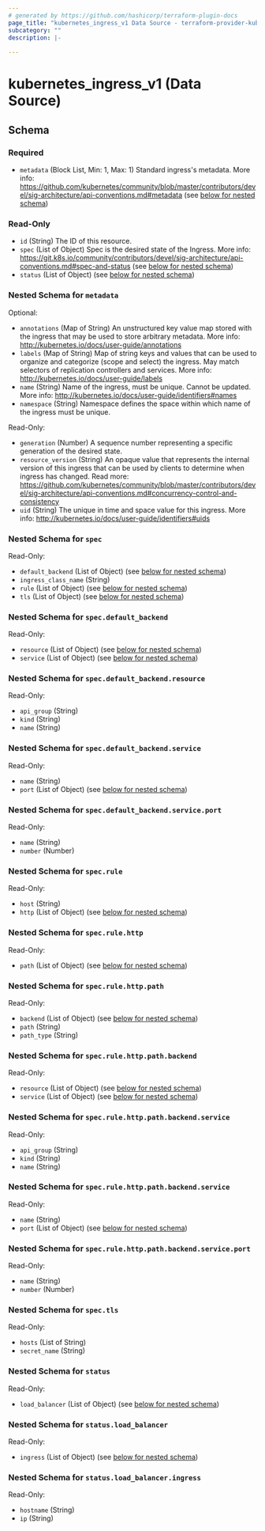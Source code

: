 ```yaml
---
# generated by https://github.com/hashicorp/terraform-plugin-docs
page_title: "kubernetes_ingress_v1 Data Source - terraform-provider-kubernetes"
subcategory: ""
description: |-
  
---
```


# kubernetes_ingress_v1 (Data Source)





<!-- schema generated by tfplugindocs -->
## Schema

### Required

- `metadata` (Block List, Min: 1, Max: 1) Standard ingress's metadata. More info: https://github.com/kubernetes/community/blob/master/contributors/devel/sig-architecture/api-conventions.md#metadata (see [below for nested schema](#nestedblock--metadata))

### Read-Only

- `id` (String) The ID of this resource.
- `spec` (List of Object) Spec is the desired state of the Ingress. More info: https://git.k8s.io/community/contributors/devel/sig-architecture/api-conventions.md#spec-and-status (see [below for nested schema](#nestedatt--spec))
- `status` (List of Object) (see [below for nested schema](#nestedatt--status))

<a id="nestedblock--metadata"></a>
### Nested Schema for `metadata`

Optional:

- `annotations` (Map of String) An unstructured key value map stored with the ingress that may be used to store arbitrary metadata. More info: http://kubernetes.io/docs/user-guide/annotations
- `labels` (Map of String) Map of string keys and values that can be used to organize and categorize (scope and select) the ingress. May match selectors of replication controllers and services. More info: http://kubernetes.io/docs/user-guide/labels
- `name` (String) Name of the ingress, must be unique. Cannot be updated. More info: http://kubernetes.io/docs/user-guide/identifiers#names
- `namespace` (String) Namespace defines the space within which name of the ingress must be unique.

Read-Only:

- `generation` (Number) A sequence number representing a specific generation of the desired state.
- `resource_version` (String) An opaque value that represents the internal version of this ingress that can be used by clients to determine when ingress has changed. Read more: https://github.com/kubernetes/community/blob/master/contributors/devel/sig-architecture/api-conventions.md#concurrency-control-and-consistency
- `uid` (String) The unique in time and space value for this ingress. More info: http://kubernetes.io/docs/user-guide/identifiers#uids


<a id="nestedatt--spec"></a>
### Nested Schema for `spec`

Read-Only:

- `default_backend` (List of Object) (see [below for nested schema](#nestedobjatt--spec--default_backend))
- `ingress_class_name` (String)
- `rule` (List of Object) (see [below for nested schema](#nestedobjatt--spec--rule))
- `tls` (List of Object) (see [below for nested schema](#nestedobjatt--spec--tls))

<a id="nestedobjatt--spec--default_backend"></a>
### Nested Schema for `spec.default_backend`

Read-Only:

- `resource` (List of Object) (see [below for nested schema](#nestedobjatt--spec--default_backend--resource))
- `service` (List of Object) (see [below for nested schema](#nestedobjatt--spec--default_backend--service))

<a id="nestedobjatt--spec--default_backend--resource"></a>
### Nested Schema for `spec.default_backend.resource`

Read-Only:

- `api_group` (String)
- `kind` (String)
- `name` (String)


<a id="nestedobjatt--spec--default_backend--service"></a>
### Nested Schema for `spec.default_backend.service`

Read-Only:

- `name` (String)
- `port` (List of Object) (see [below for nested schema](#nestedobjatt--spec--default_backend--service--port))

<a id="nestedobjatt--spec--default_backend--service--port"></a>
### Nested Schema for `spec.default_backend.service.port`

Read-Only:

- `name` (String)
- `number` (Number)




<a id="nestedobjatt--spec--rule"></a>
### Nested Schema for `spec.rule`

Read-Only:

- `host` (String)
- `http` (List of Object) (see [below for nested schema](#nestedobjatt--spec--rule--http))

<a id="nestedobjatt--spec--rule--http"></a>
### Nested Schema for `spec.rule.http`

Read-Only:

- `path` (List of Object) (see [below for nested schema](#nestedobjatt--spec--rule--http--path))

<a id="nestedobjatt--spec--rule--http--path"></a>
### Nested Schema for `spec.rule.http.path`

Read-Only:

- `backend` (List of Object) (see [below for nested schema](#nestedobjatt--spec--rule--http--path--backend))
- `path` (String)
- `path_type` (String)

<a id="nestedobjatt--spec--rule--http--path--backend"></a>
### Nested Schema for `spec.rule.http.path.backend`

Read-Only:

- `resource` (List of Object) (see [below for nested schema](#nestedobjatt--spec--rule--http--path--backend--resource))
- `service` (List of Object) (see [below for nested schema](#nestedobjatt--spec--rule--http--path--backend--service))

<a id="nestedobjatt--spec--rule--http--path--backend--resource"></a>
### Nested Schema for `spec.rule.http.path.backend.service`

Read-Only:

- `api_group` (String)
- `kind` (String)
- `name` (String)


<a id="nestedobjatt--spec--rule--http--path--backend--service"></a>
### Nested Schema for `spec.rule.http.path.backend.service`

Read-Only:

- `name` (String)
- `port` (List of Object) (see [below for nested schema](#nestedobjatt--spec--rule--http--path--backend--service--port))

<a id="nestedobjatt--spec--rule--http--path--backend--service--port"></a>
### Nested Schema for `spec.rule.http.path.backend.service.port`

Read-Only:

- `name` (String)
- `number` (Number)







<a id="nestedobjatt--spec--tls"></a>
### Nested Schema for `spec.tls`

Read-Only:

- `hosts` (List of String)
- `secret_name` (String)



<a id="nestedatt--status"></a>
### Nested Schema for `status`

Read-Only:

- `load_balancer` (List of Object) (see [below for nested schema](#nestedobjatt--status--load_balancer))

<a id="nestedobjatt--status--load_balancer"></a>
### Nested Schema for `status.load_balancer`

Read-Only:

- `ingress` (List of Object) (see [below for nested schema](#nestedobjatt--status--load_balancer--ingress))

<a id="nestedobjatt--status--load_balancer--ingress"></a>
### Nested Schema for `status.load_balancer.ingress`

Read-Only:

- `hostname` (String)
- `ip` (String)


